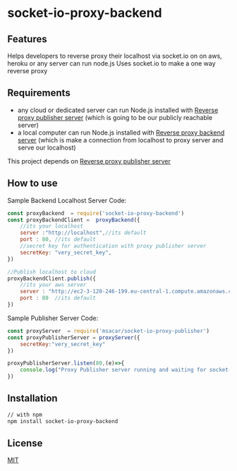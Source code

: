 # socket-io-proxy-backend

## Features
Helps developers to reverse proxy their localhost via socket.io on on aws, heroku or any server can run node.js
Uses socket.io to make a one way reverse proxy
## Requirements
- any cloud or dedicated server can run Node.js installed with [Reverse proxy publisher server](https://github.com/msacar/socket-io-reverse-proxy-server) (which is going to be our publicly reachable server)
- a local computer can run Node.js installed with [Reverse proxy backend server](https://github.com/msacar/socket-io-proxy-backend) (which is make a connection from localhost to proxy server and serve our localhost)

This project depends on  [Reverse proxy publisher server](https://github.com/msacar/socket-io-reverse-proxy-server)
## How to use

Sample Backend Localhost Server Code:

```js
const proxyBackend  = require('socket-io-proxy-backend')
const proxyBackendClient =  proxyBackend({
    //its your localhost
    server :"http://localhost",//its default
    port : 80, //its default
    //secret key for authentication with proxy publisher server
    secretKey: "very_secret_key",
})

//Publish localhost to cloud
proxyBackendClient.publish({
    //its your aws server
    server : "http://ec2-3-120-246-199.eu-central-1.compute.amazonaws.com/",
    port : 80  //its default
})
```
Sample Publisher Server Code:

```js
const proxyServer  = require('msacar/socket-io-proxy-publisher')
const proxyPublisherServer = proxyServer({
    secretKey:"very_secret_key"
})

proxyPublisherServer.listen(80,(e)=>{
    console.log("Proxy Publisher server running and waiting for socket-io-proxy-backend's connection.")
})
```


## Installation

```bash
// with npm
npm install socket-io-proxy-backend

```

## License

[MIT](LICENSE)

